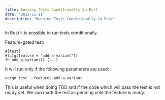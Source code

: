 ```yaml
---
title: Running Tests Conditionally in Rust
date: "2022-11-11"
description: "Running Tests Conditionally in Rust"
---
```


In Rust it is possible to run tests conditionally.

Feature-gated test:
```
#[test]
#[cfg(feature = "add-a-variant")]
fn add_a_variant() {...}
```

It will run only if the following parameters are used:
```
cargo test --features add-a-variant
```

This is useful when doing TDD and if the code which will pass the test is not ready yet. We can mark the test as pending until the feature is ready.